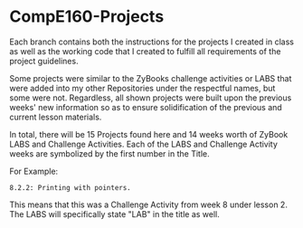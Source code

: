 # CompE160-Projects

Each branch contains both the instructions for the projects I created in class as well as the working code that I created to fulfill all requirements of the project guidelines. 

Some projects were similar to the ZyBooks challenge activities or LABS that were added into my other Repositories under the respectful names, but some were not. Regardless, all shown projects were built upon the previous weeks' new information so as to ensure solidification of the previous and current lesson materials.

In total, there will be 15 Projects found here and 14 weeks worth of ZyBook LABS and Challenge Activities. Each of the LABS and Challenge Activity weeks are symbolized by the first number in the Title. 

For Example:

    8.2.2: Printing with pointers.
    
This means that this was a Challenge Activity from week 8 under lesson 2. The LABS will specifically state "LAB" in the title as well.

